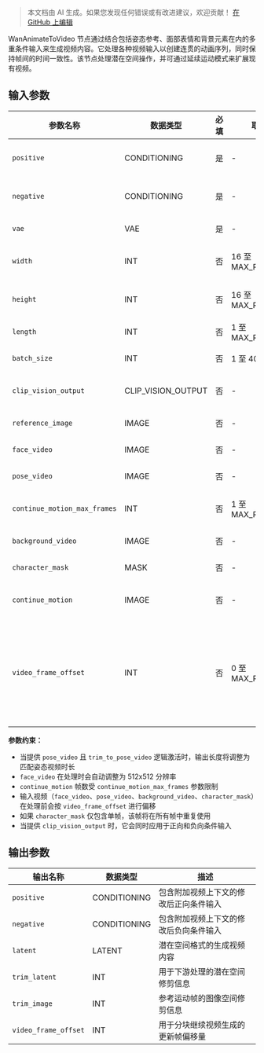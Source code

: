 > 本文档由 AI 生成。如果您发现任何错误或有改进建议，欢迎贡献！ [在 GitHub 上编辑](https://github.com/Comfy-Org/embedded-docs/blob/main/comfyui_embedded_docs/docs/WanAnimateToVideo/zh.md)

WanAnimateToVideo 节点通过结合包括姿态参考、面部表情和背景元素在内的多重条件输入来生成视频内容。它处理各种视频输入以创建连贯的动画序列，同时保持帧间的时间一致性。该节点处理潜在空间操作，并可通过延续运动模式来扩展现有视频。

## 输入参数

| 参数名称 | 数据类型 | 必填 | 取值范围 | 描述 |
|-----------|-----------|----------|-------|-------------|
| `positive` | CONDITIONING | 是 | - | 用于引导生成期望内容的正向条件输入 |
| `negative` | CONDITIONING | 是 | - | 用于避免生成不需要内容的负向条件输入 |
| `vae` | VAE | 是 | - | 用于编码和解码图像数据的 VAE 模型 |
| `width` | INT | 否 | 16 至 MAX_RESOLUTION | 输出视频宽度（像素）（默认：832，步长：16） |
| `height` | INT | 否 | 16 至 MAX_RESOLUTION | 输出视频高度（像素）（默认：480，步长：16） |
| `length` | INT | 否 | 1 至 MAX_RESOLUTION | 要生成的帧数（默认：77，步长：4） |
| `batch_size` | INT | 否 | 1 至 4096 | 同时生成的视频数量（默认：1） |
| `clip_vision_output` | CLIP_VISION_OUTPUT | 否 | - | 用于附加条件输入的 CLIP 视觉模型输出（可选） |
| `reference_image` | IMAGE | 否 | - | 用作生成起点的参考图像 |
| `face_video` | IMAGE | 否 | - | 提供面部表情指导的视频输入 |
| `pose_video` | IMAGE | 否 | - | 提供姿态和运动指导的视频输入 |
| `continue_motion_max_frames` | INT | 否 | 1 至 MAX_RESOLUTION | 从先前运动延续的最大帧数（默认：5，步长：4） |
| `background_video` | IMAGE | 否 | - | 与生成内容合成的背景视频 |
| `character_mask` | MASK | 否 | - | 定义选择性处理角色区域的蒙版 |
| `continue_motion` | IMAGE | 否 | - | 用于保持时间一致性的先前运动序列延续 |
| `video_frame_offset` | INT | 否 | 0 至 MAX_RESOLUTION | 在所有输入视频中跳过的帧数。用于分块生成长视频。连接到前一个节点的 video_frame_offset 输出以扩展视频。（默认：0，步长：1） |

**参数约束：**

- 当提供 `pose_video` 且 `trim_to_pose_video` 逻辑激活时，输出长度将调整为匹配姿态视频时长
- `face_video` 在处理时会自动调整为 512x512 分辨率
- `continue_motion` 帧数受 `continue_motion_max_frames` 参数限制
- 输入视频（`face_video`、`pose_video`、`background_video`、`character_mask`）在处理前会按 `video_frame_offset` 进行偏移
- 如果 `character_mask` 仅包含单帧，该帧将在所有帧中重复使用
- 当提供 `clip_vision_output` 时，它会同时应用于正向和负向条件输入

## 输出参数

| 输出名称 | 数据类型 | 描述 |
|-------------|-----------|-------------|
| `positive` | CONDITIONING | 包含附加视频上下文的修改后正向条件输入 |
| `negative` | CONDITIONING | 包含附加视频上下文的修改后负向条件输入 |
| `latent` | LATENT | 潜在空间格式的生成视频内容 |
| `trim_latent` | INT | 用于下游处理的潜在空间修剪信息 |
| `trim_image` | INT | 参考运动帧的图像空间修剪信息 |
| `video_frame_offset` | INT | 用于分块继续视频生成的更新帧偏移量 |
